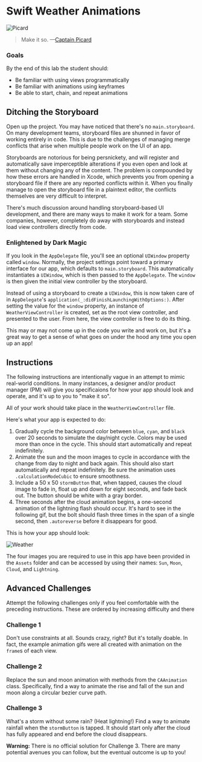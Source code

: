 # Swift Weather Animations

![Picard](https://upload.wikimedia.org/wikipedia/en/2/20/Captain_Picard_Chair.jpg)
> Make it so. —[Captain Picard](https://en.wikipedia.org/wiki/Jean-Luc_Picard)

### Goals
By the end of this lab the student should:

  * Be familiar with using views programmatically
  * Be familiar with animations using keyframes
  * Be able to start, chain, and repeat animations

## Ditching the Storyboard

Open up the project. You may have noticed that there's no `main.storyboard`. On many development teams, storyboard files are shunned in favor of working entirely in code. This is due to the challenges of managing merge conflicts that arise when multiple people work on the UI of an app.

Storyboards are notorious for being persnickety, and will register and automatically save imperceptible alterations if you even open and look at them without changing any of the content. The problem is compounded by how these errors are handled in Xcode, which prevents you from opening a storyboard file if there are any reported conflicts within it. When you finally manage to open the storyboard file in a plaintext editor, the conflicts themselves are very difficult to interpret.

There's much discussion around handling storyboard-based UI development, and there are many ways to make it work for a team. Some companies, however, completely do away with storyboards and instead load view controllers directly from code.

### Enlightened by Dark Magic

If you look in the `AppDelegate` file, you'll see an optional `UIWindow` property called `window`. Normally, the project settings point toward a primary interface for our app, which defaults to `main.storyboard`. This automatically instantiates a `UIWindow`, which is then passed to the `AppDelegate`. The `window` is then given the initial view controller by the storyboard.

Instead of using a storyboard to create a `UIWindow`, this is now taken care of in `AppDelegate`'s `application(_:didFinishLaunchingWithOptions:)`. After setting the value for the `window` property, an instance of `WeatherViewController` is created, set as the root view controller, and presented to the user. From here, the view controller is free to do its thing.

This may or may not come up in the code you write and work on, but it's a great way to get a sense of what goes on under the hood any time you open up an app!

## Instructions

The following instructions are intentionally vague in an attempt to mimic real-world conditions. In many instances, a designer and/or product manager (PM) will give you specificaions for how your app should look and operate, and it's up to you to "make it so".

All of your work should take place in the `WeatherViewController` file.

Here's what your app is expected to do:

1. Gradually cycle the background color between `blue`, `cyan`, and `black` over 20 seconds to simulate the day/night cycle. Colors may be used more than once in the cycle. This should start automatically and repeat indefinitely.
2. Animate the sun and the moon images to cycle in accordance with the change from day to night and back again. This should also start automatically and repeat indefinitely. Be sure the animation uses `.calculationModeCubic` to ensure smoothness.
3. Include a 50 x 50 `stormButton` that, when tapped, causes the cloud image to fade in, float up and down for eight seconds, and fade back out. The button should be white with a gray border.
4. Three seconds after the cloud animation begins, a one-second animation of the lightning flash should occur. It's hard to see in the following gif, but the bolt should flash three times in the span of a single second, then `.autoreverse` before it disappears for good.

This is how your app should look:

![Weather](https://media.giphy.com/media/l0HlJU8z1NACP4V9u/giphy.gif)

The four images you are required to use in this app have been provided in the `Assets` folder and can be accessed by using their names: `Sun`, `Moon`, `Cloud`, and `Lightning`.

## Advanced Challenges

Attempt the following challenges only if you feel comfortable with the preceding instructions. These are ordered by increasing difficulty and there 

### Challenge 1

Don't use constraints at all. Sounds crazy, right? But it's totally doable. In fact, the example animation gifs were all created with animation on the `frame`s of each view.

### Challenge 2

Replace the sun and moon animation with methods from the `CAAnimation` class. Specifically, find a way to animate the rise and fall of the sun and moon along a circular bezier curve path.

### Challenge 3

What's a storm without some rain? (Heat lightning!) Find a way to animate rainfall when the `stormButton` is tapped. It should start only after the cloud has fully appeared and end before the cloud disappears.

**Warning:** There is no official solution for Challenge 3. There are many potential avenues you can follow, but the eventual outcome is up to you!
